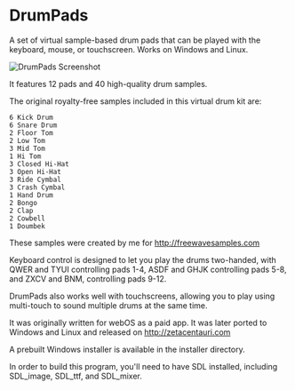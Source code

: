 # DrumPads

A set of virtual sample-based drum pads that can be played with the keyboard,
mouse, or touchscreen. Works on Windows and Linux.

![DrumPads Screenshot](https://github.com/Xangis/DrumPads/blob/master/images/DrumPads1ScreenshotSmall.png)

It features 12 pads and 40 high-quality drum samples.

The original royalty-free samples included in this virtual drum kit are:

    6 Kick Drum
    6 Snare Drum
    2 Floor Tom
    2 Low Tom
    3 Mid Tom
    1 Hi Tom
    3 Closed Hi-Hat
    3 Open Hi-Hat
    3 Ride Cymbal
    3 Crash Cymbal
    1 Hand Drum
    2 Bongo
    2 Clap
    2 Cowbell
    1 Doumbek

These samples were created by me for http://freewavesamples.com

Keyboard control is designed to let you play the drums two-handed, with QWER 
and TYUI controlling pads 1-4, ASDF and GHJK controlling pads 5-8, and ZXCV 
and BNM, controlling pads 9-12.

DrumPads also works well with touchscreens, allowing you to play using 
multi-touch to sound multiple drums at the same time.

It was originally written for webOS as a paid app. It was later ported to
Windows and Linux and released on http://zetacentauri.com

A prebuilt Windows installer is available in the installer directory.

In order to build this program, you'll need to have SDL installed, including
SDL_image, SDL_ttf, and SDL_mixer.

